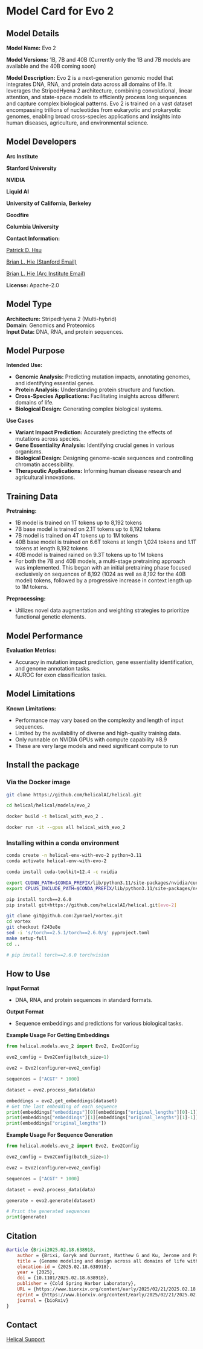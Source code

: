 # Model Card for Evo 2

## Model Details

**Model Name:** Evo 2  

**Model Versions:** 1B, 7B and 40B  (Currently only the 1B and 7B models are available and the 40B coming soon)

**Model Description:** Evo 2 is a next-generation genomic model that integrates DNA, RNA, and protein data across all domains of life. It leverages the StripedHyena 2 architecture, combining convolutional, linear attention, and state-space models to efficiently process long sequences and capture complex biological patterns. Evo 2 is trained on a vast dataset encompassing trillions of nucleotides from eukaryotic and prokaryotic genomes, enabling broad cross-species applications and insights into human diseases, agriculture, and environmental science.

## Model Developers

**Arc Institute**

**Stanford University**

**NVIDIA**

**Liquid AI**

**University of California, Berkeley**

**Goodfire**

**Columbia University**

**Contact Information:** 

[Patrick D. Hsu](mailto:patrick@arcinstitute.org)

[Brian L. Hie (Stanford Email)](mailto:brianhie@stanford.edu)

[Brian L. Hie (Arc Institute Email)](mailto:brian.hie@arcinstitute.org)

**License:** 
Apache-2.0 

## Model Type

**Architecture:** StripedHyena 2 (Multi-hybrid)  
**Domain:** Genomics and Proteomics  
**Input Data:** DNA, RNA, and protein sequences.

## Model Purpose

**Intended Use:**  
- **Genomic Analysis:** Predicting mutation impacts, annotating genomes, and identifying essential genes.
- **Protein Analysis:** Understanding protein structure and function.
- **Cross-Species Applications:** Facilitating insights across different domains of life.
- **Biological Design:** Generating complex biological systems.

**Use Cases**

- **Variant Impact Prediction:** Accurately predicting the effects of mutations across species.
- **Gene Essentiality Analysis:** Identifying crucial genes in various organisms.
- **Biological Design:** Designing genome-scale sequences and controlling chromatin accessibility.
- **Therapeutic Applications:** Informing human disease research and agricultural innovations.

## Training Data

**Pretraining:**  

- 1B model is trained on 1T tokens up to 8,192 tokens
- 7B base model is trained on 2.1T tokens up to 8,192 tokens
- 7B model is trained on 4T tokens up to 1M tokens
- 40B base model is trained on 6.6T tokens at length 1,024 tokens and 1.1T tokens at length 8,192 tokens
- 40B model is trained rained on 9.3T tokens up to 1M tokens
- For both the 7B and 40B models, a multi-stage pretraining approach was implemented. This began with an initial pretraining phase focused exclusively on sequences of 8,192 (1024 as well as 8,192 for the 40B model) tokens, followed by a progressive increase in context length up to 1M tokens.

**Preprocessing:**  

- Utilizes novel data augmentation and weighting strategies to prioritize functional genetic elements.

## Model Performance

**Evaluation Metrics:**  
- Accuracy in mutation impact prediction, gene essentiality identification, and genome annotation tasks.
- AUROC for exon classification tasks.

## Model Limitations

**Known Limitations:**  
- Performance may vary based on the complexity and length of input sequences.
- Limited by the availability of diverse and high-quality training data.
- Only runnable on NVIDIA GPUs with compute capability ≥8.9
- These are very large models and need significant compute to run

## Install the package

### Via the Docker image

```bash
git clone https://github.com/helicalAI/helical.git

cd helical/helical/models/evo_2

docker build -t helical_with_evo_2 .

docker run -it --gpus all helical_with_evo_2
```

### Installing within a conda environment

```bash
conda create -n helical-env-with-evo-2 python=3.11
conda activate helical-env-with-evo-2

conda install cuda-toolkit=12.4 -c nvidia

export CUDNN_PATH=$CONDA_PREFIX/lib/python3.11/site-packages/nvidia/cudnn
export CPLUS_INCLUDE_PATH=$CONDA_PREFIX/lib/python3.11/site-packages/nvidia/nvtx/include

pip install torch==2.6.0
pip install git+https://github.com/helicalAI/helical.git[evo-2]

git clone git@github.com:Zymrael/vortex.git
cd vortex
git checkout f243e8e
sed -i 's/torch==2.5.1/torch==2.6.0/g' pyproject.toml
make setup-full
cd ..

# pip install torch==2.6.0 torchvision
```

## How to Use

**Input Format**  
- DNA, RNA, and protein sequences in standard formats.

**Output Format**  
- Sequence embeddings and predictions for various biological tasks.

**Example Usage For Getting Embeddings**

```python 
from helical.models.evo_2 import Evo2, Evo2Config

evo2_config = Evo2Config(batch_size=1)

evo2 = Evo2(configurer=evo2_config)

sequences = ["ACGT" * 1000]

dataset = evo2.process_data(data)

embeddings = evo2.get_embeddings(dataset)
# Get the last embedding of each sequence
print(embeddings["embeddings"][0][embeddings["original_lengths"][0]-1])
print(embeddings["embeddings"][1][embeddings["original_lengths"][1]-1])
print(embeddings["original_lengths"])
```

**Example Usage For Sequence Generation**

```python
from helical.models.evo_2 import Evo2, Evo2Config

evo2_config = Evo2Config(batch_size=1)

evo2 = Evo2(configurer=evo2_config)

sequences = ["ACGT" * 1000]

dataset = evo2.process_data(data)

generate = evo2.generate(dataset)

# Print the generated sequences
print(generate)
```

## Citation
```bibtex
@article {Brixi2025.02.18.638918,
	author = {Brixi, Garyk and Durrant, Matthew G and Ku, Jerome and Poli, Michael and Brockman, Greg and Chang, Daniel and Gonzalez, Gabriel A and King, Samuel H and Li, David B and Merchant, Aditi T and Naghipourfar, Mohsen and Nguyen, Eric and Ricci-Tam, Chiara and Romero, David W and Sun, Gwanggyu and Taghibakshi, Ali and Vorontsov, Anton and Yang, Brandon and Deng, Myra and Gorton, Liv and Nguyen, Nam and Wang, Nicholas K and Adams, Etowah and Baccus, Stephen A and Dillmann, Steven and Ermon, Stefano and Guo, Daniel and Ilango, Rajesh and Janik, Ken and Lu, Amy X and Mehta, Reshma and Mofrad, Mohammad R.K. and Ng, Madelena Y and Pannu, Jaspreet and Re, Christopher and Schmok, Jonathan C and St. John, John and Sullivan, Jeremy and Zhu, Kevin and Zynda, Greg and Balsam, Daniel and Collison, Patrick and Costa, Anthony B. and Hernandez-Boussard, Tina and Ho, Eric and Liu, Ming-Yu and McGrath, Tom and Powell, Kimberly and Burke, Dave P. and Goodarzi, Hani and Hsu, Patrick D and Hie, Brian},
	title = {Genome modeling and design across all domains of life with Evo 2},
	elocation-id = {2025.02.18.638918},
	year = {2025},
	doi = {10.1101/2025.02.18.638918},
	publisher = {Cold Spring Harbor Laboratory},
	URL = {https://www.biorxiv.org/content/early/2025/02/21/2025.02.18.638918},
	eprint = {https://www.biorxiv.org/content/early/2025/02/21/2025.02.18.638918.full.pdf},
	journal = {bioRxiv}
}
```

## Contact
[Helical Support](mailto:support@helical-ai.com)
